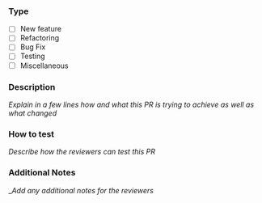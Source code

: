 ### Type
- [ ] New feature
- [ ] Refactoring
- [ ] Bug Fix
- [ ] Testing
- [ ] Miscellaneous

### Description
_Explain in a few lines how and what this PR is trying to achieve as well as what changed_

### How to test
_Describe how the reviewers can test this PR_

### Additional Notes
__Add any additional notes for the reviewers_

